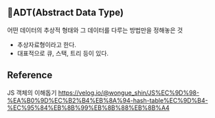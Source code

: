 ## 🔵ADT(Abstract Data Type)

어떤 데이터의 추상적 형태와 그 데이터를 다루는 방법만을 정해놓은 것

- 추상자료형이라고 한다.
- 대표적으로 큐, 스택, 트리 등이 있다.

## Reference

JS 객체의 이해돕기
https://velog.io/@wongue_shin/JS%EC%9D%98-%EA%B0%9D%EC%B2%B4%EB%8A%94-hash-table%EC%9D%B4-%EC%95%84%EB%8B%99%EB%8B%88%EB%8B%A4
